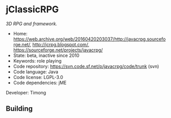 # jClassicRPG

_3D RPG and framework._

- Home: https://web.archive.org/web/20160420203037/http://javacrpg.sourceforge.net/, http://jcrpg.blogspot.com/, https://sourceforge.net/projects/javacrpg/
- State: beta, inactive since 2010
- Keywords: role playing
- Code repository: https://svn.code.sf.net/p/javacrpg/code/trunk (svn)
- Code language: Java
- Code license: LGPL-3.0
- Code dependencies: jME

Developer: Timong

## Building

